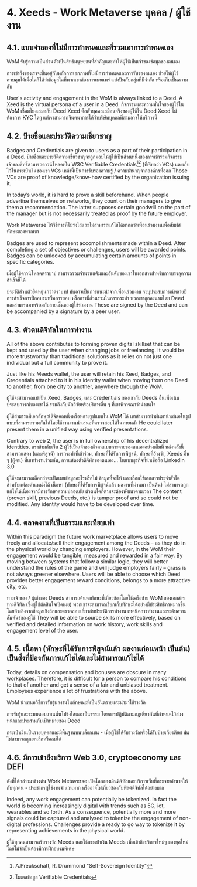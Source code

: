 # 4. Xeeds - Work Metaverse บุคคล / ผู้ใช้งาน

## 4.1. แบบจำลองที่ไม่มีการกำหนดและที่รวมเอาการกำหนดเอง

WoM รับรู้ความเป็นส่วนตัวเป็นสิทธิมนุษยชนที่สำคัญและทำให้ผู้ใช้เป็นเจ้าของข้อมูลของตนเอง

การเข้าถึงของเราจะขึ้นอยู่กับหลักการเอกภาพที่ไม่มีการกำหนดและการรับรองตนเอง ช่วยให้ผู้ใช้ควบคุมได้เมื่อใดก็ได้ว่าข้อมูลใดที่พวกเขาต้องการเผยแพร่ แบ่งปันกับกลุ่มที่มีจำกัด หรือเก็บเป็นความลับ

User's activity and engagement in the WoM is always linked to a Deed. A Xeed is the virtual persona of a user in a Deed. กิจกรรมและความมั่นใจของผู้ใช้ใน WoM เชื่อมโยงเสมอกับ Deed Xeed คือตัวบุคคลเสมือนจริงของผู้ใช้ใน Deed Xeed ไม่ต้องการ KYC ใดๆ แต่เราสามารถจินตนาการได้ว่าบริษัทบุคคลที่สามอาจให้บริการนี้

## 4.2. ป้ายชื่อและประวัติความเชี่ยวชาญ

Badges and Credentials are given to users as a part of their participation in a Deed. ป้ายชื่อและประวัติความเชี่ยวชาญจะถูกมอบให้ผู้ใช้เป็นส่วนหนึ่งของการเข้าร่วมกิจกรรม เจ้าของสิทธิ์สามารถดาวน์โหลดเป็น W3C Verifiable Credentials[^7][^8] (ที่เรียกว่า VCs) และเก็บไว้ในกระเป๋าเงินของเขา VCs เหล่านี้เป็นการรับรองความรู้ / ความชำนาญจากองค์กรที่ออก Those VCs are proof of knowledge/know-how certified by the organization issuing it.

In today’s world, it is hard to prove a skill beforehand. When people advertise themselves on networks, they count on their managers to give them a recommendation. The latter supposes certain goodwill on the part of the manager but is not necessarily treated as proof by the future employer.

Work Metaverse ให้วิธีการที่โปร่งใสและไม่สามารถแก้ไขได้มากกว่าเพื่อนร่วมงานเพื่อสัมผัสทักษะของพวกเขา

Badges are used to represent accomplishments made within a Deed. After completing a set of objectives or challenges, users will be awarded points. Badges can be unlocked by accumulating certain amounts of points in specific categories.

เมื่อผู้ใช้ดาวน์โหลดตราบาป สามารถรวมจำนวนแต้มและอันดับของเขาในเอกสารสำหรับการบรรลุความสำเร็จนี้ได้

ประวัติส่วนตัวยืดหยุ่นกว่าตราบาป มันอาจเป็นการแนะนำจากเพื่อนร่วมงาน ระบุประสบการณ์หลายปี การสำเร็จการฝึกอบรมหรือการสอบ หรือการมีส่วนร่วมในการกระทำ พวกเขาถูกลงนามโดย Deed และสามารถมาพร้อมกับลายเซ็นของผู้ใช้ร่วมงาน These are signed by the Deed and can be accompanied by a signature by a peer user.

## 4.3. ตัวตนดิจิทัลในการทำงาน

All of the above contributes to forming proven digital skillset that can be kept and used by the user when changing jobs or freelancing. It would be more trustworthy than traditional solutions as it relies on not just one individual but a full community to prove it.

Just like his Meeds wallet, the user will retain his Xeed, Badges, and Credentials attached to it in his identity wallet when moving from one Deed to another, from one city to another, anywhere through the WoM.

ผู้ใช้จะสามารถแบ่งปัน Xeed, Badges, และ Credentials ของเขากับ Deeds อื่นเพื่อเน้นประสบการณ์ของเขาได้ รวมถึงกับนักวิจัยหรือบริการอื่น ๆ ที่เขาพิจารณาว่าน่าสนใจ

ผู้ใช้สามารถมีเอกลักษณ์ดิจิตอลหนึ่งหรือหลายรูปแบบใน WoM ได้ เขาสามารถนำมันมานำเสนอในรูปแบบที่สามารถรวมกันได้โดยใช้งานงานนำเสนอที่ตรวจสอบได้ในภายหลัง He could later present them in a unified way using verified presentations.

Contrary to web 2, the user is in full ownership of his decentralized identities. ตรงข้ามกับเว็บ 2 ผู้ใช้เป็นเจ้าของตัวตนแบบกระจายของตนเองอย่างเต็มที่ หลังหลังนี้สามารถแสดง (และพิสูจน์) การกระทำที่เข้าร่วม, ทักษะที่ได้รับการพิสูจน์, ทักษะที่อ้างว่า, Xeeds อื่น ๆ (ผู้คน) ที่เขาทำงานร่วมกัน, การแสดงตัวดิจิทัลของตนเอง... ในแบบธุรกิจที่น่าเชื่อถือ LinkedIn 3.0

ผู้ใช้จะสามารถเลือกว่าจะเปิดเผยข้อมูลอะไรหรือไม่ ข้อมูลที่จะให้ และเลือกใช้เอกสารประจำตัวใดสำหรับแต่ละตำแหน่งได้ เนื้อหา (ทักษะที่ได้รับการพิสูจน์แล้ว ผลงานที่ผ่านมา เป็นต้น) ไม่สามารถถูกแก้ไขได้เนื่องจากมีการรักษาความปลอดภัย ตัวตนใดก็ตามจะต้องพัฒนาตามเวลา The content (proven skill, previous Deeds, etc.) is tamper proof and so could not be modified. Any identity would have to be developed over time.

## 4.4. ตลาดงานที่เป็นธรรมและเทียบเท่า

Within this paradigm the future work marketplace allows users to move freely and allocate/sell their engagement among the Deeds – as they do in the physical world by changing employers. However, in the WoM their engagement would be tangible, measured and rewarded in a fair way. By moving between systems that follow a similar logic, they will better understand the rules of the game and will judge employers fairly – grass is not always greener elsewhere. Users will be able to choose which Deed provides better engagement reward conditions, belongs to a more attractive city, etc.

ทางเจ้าของ / ผู้เช่าของ Deeds สามารถค้นหาทักษะที่เกี่ยวข้องโดยใช้เครือข่าย WoM ของเอกสารทางดิจิทัล (ซึ่งผู้ใช้ตัดสินใจเปิดเผย) พวกเขาจะสามารถเรียกเก็บทักษะได้อย่างมีประสิทธิภาพมากขึ้นโดยอ้างอิงจากข้อมูลเชิงลึกและตรวจสอบเกี่ยวกับประวัติการทำงาน เทคนิคการทำงานและระดับความสัมพันธ์ของผู้ใช้ They will be able to source skills more effectively, based on verified and detailed information on work history, work skills and engagement level of the user.

## 4.5. เนื้อหา (ทักษะที่ได้รับการพิสูจน์แล้ว ผลงานก่อนหน้า เป็นต้น) เป็นสิ่งที่ป้องกันการแก้ไขได้และไม่สามารถแก้ไขได้

Today, details on compensation and bonuses are obscure in many workplaces. Therefore, it is difficult for a person to compare his conditions to that of another and get a sense of a fair and unbiased treatment. Employees experience a lot of frustrations with the above.

WoM นำเสนอวิธีการรับรู้ผลงานในลักษณะที่เป็นอันตรายและนำมาใช้รางวัล

การรับรู้และระบบตอบแทนนั้นโปร่งใสและเป็นธรรม โดยการปฏิบัติตามกฎเดียวกันที่กำหนดไว้ล่วงหน้าและประสานกับเป้าหมายของ Deed

กระเป๋าเงินเป็นรายบุคคลและมีพื้นฐานบนบล็อกเชน - เมื่อผู้ใช้ได้รับรางวัลหรือได้รับป้ายเกียรติยศ มันไม่สามารถถูกยกเลิกหรือลบได้

## 4.6. มีการเข้าถึงบริการ Web 3.0, cryptoeconomy และ DEFI

ดังที่ได้กล่าวมาข้างต้น Work Metaverse เปิดโลกของเงินดิจิทัลและบริการเว็บที่กระจายอำนาจให้กับทุกคน - ประชากรผู้ใช้งานจำนวนมาก หรืออาจไม่เกี่ยวข้องกับฟิลด์ดิจิทัลได้อย่างมาก

Indeed, any work engagement can potentially be tokenized. In fact the world is becoming increasingly digital with trends such as 5G, iot, wearables and so forth. As a consequence, potentially more and more signals could be captured and analysed to tokenize the engagement of non-digital professions. Challenges provide a ready to go way to tokenize it by representing achievements in the physical world.

ผู้ใช้ทุกคนสามารถรับรางวัล Meeds และใช้กระเป๋าเงิน Meeds เพื่อเข้าถึงบริการใหม่ๆ ของยุคใหม่โดยไม่จำเป็นต้องมีการฝึกอบรมพิเศษ

[^7]: A.Preukschatt, R. Drummond "Self-Sovereign Identity"
[^8]: โมเดลข้อมูล Verifiable Credentials
